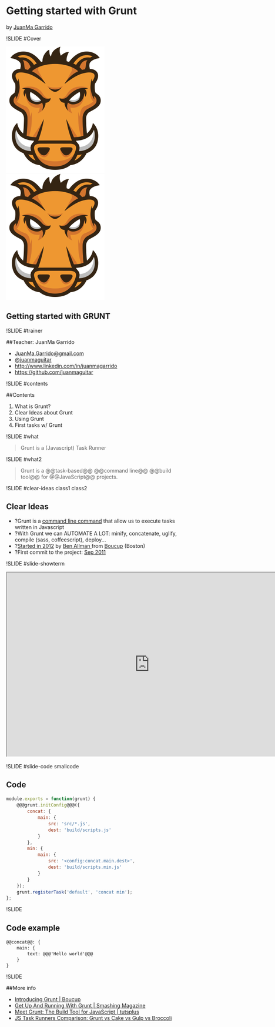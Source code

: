 # Getting started with Grunt

by [JuanMa Garrido](#trainer)

<!-- ****** SLIDE 1 ****** --> 

!SLIDE #Cover

![Grunt Logo](img/grunt-logo.png)
![Ironhak Logo](img/grunt-logo.png)

## Getting started with GRUNT

<!-- ****** SLIDE 2 ****** --> 

!SLIDE #trainer

##Teacher: JuanMa Garrido
 
<ul>
<li><a class="icon-envelope" href="mailto:JuanMa.Garrido@gmail.com" target="_blank">JuanMa.Garrido@gmail.com</a></li>
<li><a class="icon-twitter" href="https://twitter.com/juanmaguitar" target="_blank">@juanmaguitar</a></li>
<li><a class="icon-linkedin" href="http://www.linkedin.com/in/juanmagarrido" target="_blank">http://www.linkedin.com/in/juanmagarrido</a></li>
<li><a class="icon-github"href="https://github.com/juanmaguitar" target="_blank">https://github.com/juanmaguitar</a></li>
</ul>

<!-- ****** SLIDE 3 ****** --> 

!SLIDE #contents

##Contents

1. What is Grunt?
1. Clear Ideas about Grunt
1. Using Grunt
1. First tasks w/ Grunt

<!-- ****** SLIDE 4 ****** --> 

!SLIDE #what

> Grunt is a (Javascript) Task Runner 

<!-- ****** SLIDE 5 ****** --> 

!SLIDE #what2

> Grunt is a @@task-based@@ @@command line@@ @@build tool@@ for @@JavaScript@@ projects.


!SLIDE #clear-ideas class1 class2

## Clear Ideas

- ?Grunt is a [command line command](http://gruntjs.com/using-the-cli) that allow us to execute tasks written in Javascript
- ?With Grunt we can AUTOMATE A LOT: minify, concatenate, uglify, compile (sass, coffeescript), deploy...
- ?[Started in 2012](http://bocoup.com/weblog/introducing-grunt/) by [Ben Allman ](http://twitter.com/cowboy)from [Boucup](http://bocoup.com/) (Boston)
- ?First commit to the project: [Sep 2011](https://github.com/gruntjs/grunt/tree/0493335ea6fe2e17cbe236b253139a06eabcbbdd)


<!-- slide 3 --> 

!SLIDE #slide-showterm

<iframe src="http://showterm.io/7b5f8d42ba021511e627e" width="775" height="500"></iframe>

<!-- slide 4 --> 

!SLIDE #slide-code smallcode

## Code

```javascript
module.exports = function(grunt) {
	@@@grunt.initConfig@@@({
		concat: {
			main: {
				src: 'src/*.js',
				dest: 'build/scripts.js'
			}
		},
		min: {
			main: {
				src: '<config:concat.main.dest>',
				dest: 'build/scripts.min.js'
			}
		}
	});
	grunt.registerTask('default', 'concat min');
};
```

!SLIDE

## Code example

```
@@concat@@: {
    main: {
        text: @@@'Hello world'@@@
    }
}
```

!SLIDE

##More info

- [Introducing Grunt | Boucup](http://bocoup.com/weblog/introducing-grunt/)
- [Get Up And Running With Grunt | Smashing Magazine](http://www.smashingmagazine.com/2013/10/29/get-up-running-grunt/)
- [Meet Grunt: The Build Tool for JavaScript | tutsplus](http://code.tutsplus.com/tutorials/meet-grunt-the-build-tool-for-javascript--net-24856)
- [JS Task Runners Comparison: Grunt vs Cake vs Gulp vs Broccoli](http://blog.cozycloud.cc/technic/2014/06/18/task-runners-comparison/)
